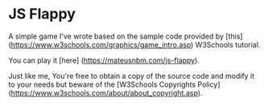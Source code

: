 # JS Flappy

A simple game I've wrote based on the sample code provided by [this] (https://www.w3schools.com/graphics/game_intro.asp) W3Schools tutorial.

You can play it [here] (https://mateusnbm.com/js-flappy).

Just like me, You're free to obtain a copy of the source code and modify it to your needs but beware of the [W3Schools Copyrights Policy] (https://www.w3schools.com/about/about_copyright.asp).

